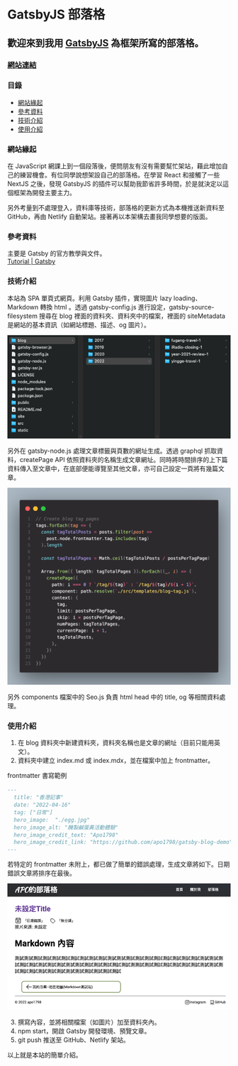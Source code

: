 # GatsbyJS 部落格

## 歡迎來到我用 [GatsbyJS](https://www.gatsbyjs.com/) 為框架所寫的部落格。

### [網站連結](https://apo1798blog.netlify.app/)

### 目錄

- [網站緣起](#網站緣起)
- [參考資料](#參考資料)
- [技術介紹](#技術介紹)
- [使用介紹](#使用介紹)

### 網站緣起

在 JavaScript 網課上到一個段落後，便問朋友有沒有需要幫忙架站，藉此增加自己的練習機會。有位同學說想架設自己的部落格。在學習 React 和接觸了一些 NextJS 之後，發現 GatsbyJS 的插件可以幫助我節省許多時間，於是就決定以這個框架為開發主要主力。

另外考量到不處理登入，資料庫等技術，部落格的更新方式為本機推送新資料至 GitHub，再由 Netlify 自動架站。接著再以本架構去畫我同學想要的版面。

### 參考資料

主要是 Gatsby 的官方教學與文件。  
[Tutorial | Gatsby](https://www.gatsbyjs.com/docs/tutorial/)

### 技術介紹

本站為 SPA 單頁式網頁。利用 Gatsby 插件，實現圖片 lazy loading、Markdown 轉換 html 。透過 gatsby-config.js 進行設定，gatsby-source-filesystem 搜尋在 blog 裡面的資料夾、資料夾中的檔案，裡面的 siteMetadata 是網站的基本資訊（如網站標題、描述、og 圖片）。

![檔案架構](https://raw.githubusercontent.com/apo1798/gatsby-blog-demo/main/site/structure.png "檔案架構")

另外在 gatsby-node.js 處理文章標籤與頁數的網址生成。透過 graphql 抓取資料，createPage API 依照資料夾的名稱生成文章網址。同時將時間排序的上下篇資料傳入至文章中，在底部便能導覽至其他文章，亦可自己設定一頁將有幾篇文章。

![依照tag標籤與數量生成對應網址](https://raw.githubusercontent.com/apo1798/gatsby-blog-demo/main/site/gatsby_node_logic.png "依照tag標籤與數量生成對應網址")

另外 components 檔案中的 Seo.js 負責 html head 中的 title, og 等相關資料處理。

### 使用介紹

1. 在 blog 資料夾中新建資料夾，資料夾名稱也是文章的網址（目前只能用英文）。
2. 資料夾中建立 index.md 或 index.mdx，並在檔案中加上 frontmatter。

frontmatter 書寫範例

```Markdown
---
  title: "香港記事"
  date: "2022-04-16"
  tag: ["日常"]
  hero_image:  "./egg.jpg"
  hero_image_alt: "醃製鹹蛋黃活動體驗"
  hero_image_credit_text: "Apo1798"
  hero_image_credit_link: "https://github.com/apo1798/gatsby-blog-demo"
---
```

若特定的 frontmatter 未附上，都已做了簡單的錯誤處理，生成文章將如下。日期錯誤文章將排序在最後。

![欠缺資料所生成的文章](https://raw.githubusercontent.com/apo1798/gatsby-blog-demo/main/site/wrong_md_output.png "欠缺資料所生成的文章")

3. 撰寫內容，並將相關檔案（如圖片）加至資料夾內。
4. npm start，開啟 Gatsby 開發環境、預覽文章。
5. git push 推送至 GitHub、Netlify 架站。

以上就是本站的簡單介紹。
